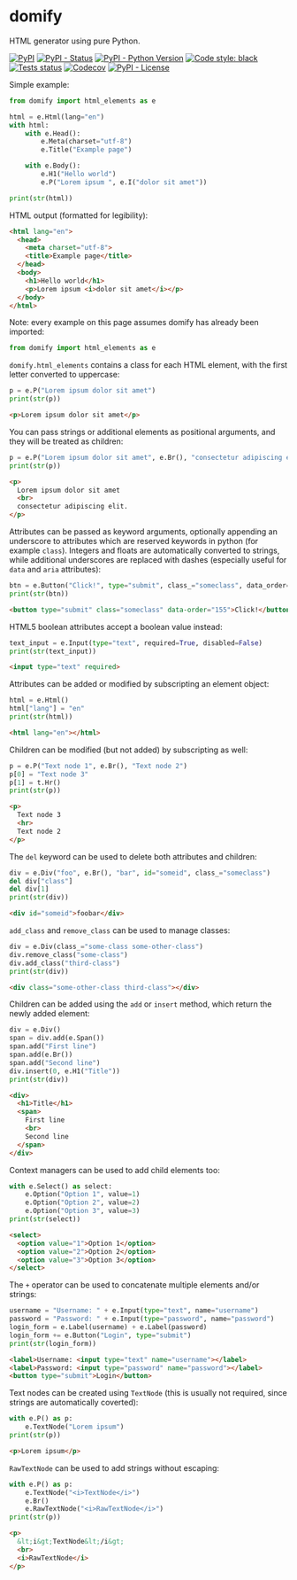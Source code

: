 # domify

HTML generator using pure Python.

[![PyPI](https://img.shields.io/pypi/v/domify)](https://pypi.org/project/domify/)
[![PyPI - Status](https://img.shields.io/pypi/status/domify)](https://pypi.org/project/domify/)
[![PyPI - Python Version](https://img.shields.io/pypi/pyversions/domify)](https://pypi.org/project/domify/)
[![Code style: black](https://img.shields.io/badge/code%20style-black-000000.svg)](https://github.com/psf/black)
[![Tests status](https://img.shields.io/github/workflow/status/Parnassius/domify/main/main?event=push&label=tests)](https://github.com/Parnassius/domify/actions?query=workflow%3Amain)
[![Codecov](https://img.shields.io/codecov/c/gh/Parnassius/domify/main?token=8HPKPH5U3K)](https://codecov.io/gh/Parnassius/domify)
[![PyPI - License](https://img.shields.io/pypi/l/domify)](https://github.com/Parnassius/domify/blob/main/LICENSE)

Simple example:
```python
from domify import html_elements as e

html = e.Html(lang="en")
with html:
    with e.Head():
        e.Meta(charset="utf-8")
        e.Title("Example page")

    with e.Body():
        e.H1("Hello world")
        e.P("Lorem ipsum ", e.I("dolor sit amet"))

print(str(html))
```

HTML output (formatted for legibility):
```html
<html lang="en">
  <head>
    <meta charset="utf-8">
    <title>Example page</title>
  </head>
  <body>
    <h1>Hello world</h1>
    <p>Lorem ipsum <i>dolor sit amet</i></p>
  </body>
</html>
```

Note: every example on this page assumes domify has already been imported:
```python
from domify import html_elements as e
```

`domify.html_elements` contains a class for each HTML element, with the first letter
converted to uppercase:
```python
p = e.P("Lorem ipsum dolor sit amet")
print(str(p))
```
```html
<p>Lorem ipsum dolor sit amet</p>
```

You can pass strings or additional elements as positional arguments, and they will be
treated as children:
```python
p = e.P("Lorem ipsum dolor sit amet", e.Br(), "consectetur adipiscing elit.")
print(str(p))
```
```html
<p>
  Lorem ipsum dolor sit amet
  <br>
  consectetur adipiscing elit.
</p>
```

Attributes can be passed as keyword arguments, optionally appending an underscore to
attributes which are reserved keywords in python (for example `class`). Integers and
floats are automatically converted to strings, while additional underscores are replaced
with dashes (especially useful for `data` and `aria` attributes):
```python
btn = e.Button("Click!", type="submit", class_="someclass", data_order=155)
print(str(btn))
```
```html
<button type="submit" class="someclass" data-order="155">Click!</button>
```

HTML5 boolean attributes accept a boolean value instead:
```python
text_input = e.Input(type="text", required=True, disabled=False)
print(str(text_input))
```
```html
<input type="text" required>
```

Attributes can be added or modified by subscripting an element object:
```python
html = e.Html()
html["lang"] = "en"
print(str(html))
```
```html
<html lang="en"></html>
```

Children can be modified (but not added) by subscripting as well:
```python
p = e.P("Text node 1", e.Br(), "Text node 2")
p[0] = "Text node 3"
p[1] = t.Hr()
print(str(p))
```
```html
<p>
  Text node 3
  <hr>
  Text node 2
</p>
```

The `del` keyword can be used to delete both attributes and children:
```python
div = e.Div("foo", e.Br(), "bar", id="someid", class_="someclass")
del div["class"]
del div[1]
print(str(div))
```
```html
<div id="someid">foobar</div>
```

`add_class` and `remove_class` can be used to manage classes:
```python
div = e.Div(class_="some-class some-other-class")
div.remove_class("some-class")
div.add_class("third-class")
print(str(div))
```
```html
<div class="some-other-class third-class"></div>
```

Children can be added using the `add` or `insert` method, which return the newly added
element:
```python
div = e.Div()
span = div.add(e.Span())
span.add("First line")
span.add(e.Br())
span.add("Second line")
div.insert(0, e.H1("Title"))
print(str(div))
```
```html
<div>
  <h1>Title</h1>
  <span>
    First line
    <br>
    Second line
  </span>
</div>
```

Context managers can be used to add child elements too:
```python
with e.Select() as select:
    e.Option("Option 1", value=1)
    e.Option("Option 2", value=2)
    e.Option("Option 3", value=3)
print(str(select))
```
```html
<select>
  <option value="1">Option 1</option>
  <option value="2">Option 2</option>
  <option value="3">Option 3</option>
</select>
```

The `+` operator can be used to concatenate multiple elements and/or strings:
```python
username = "Username: " + e.Input(type="text", name="username")
password = "Password: " + e.Input(type="password", name="password")
login_form = e.Label(username) + e.Label(password)
login_form += e.Button("Login", type="submit")
print(str(login_form))
```
```html
<label>Username: <input type="text" name="username"></label>
<label>Password: <input type="password" name="password"></label>
<button type="submit">Login</button>
```

Text nodes can be created using `TextNode` (this is usually not required, since strings
are automatically coverted):
```python
with e.P() as p:
    e.TextNode("Lorem ipsum")
print(str(p))
```
```html
<p>Lorem ipsum</p>
```

`RawTextNode` can be used to add strings without escaping:
```python
with e.P() as p:
    e.TextNode("<i>TextNode</i>")
    e.Br()
    e.RawTextNode("<i>RawTextNode</i>")
print(str(p))
```
```html
<p>
  &lt;i&gt;TextNode&lt;/i&gt;
  <br>
  <i>RawTextNode</i>
</p>
```
